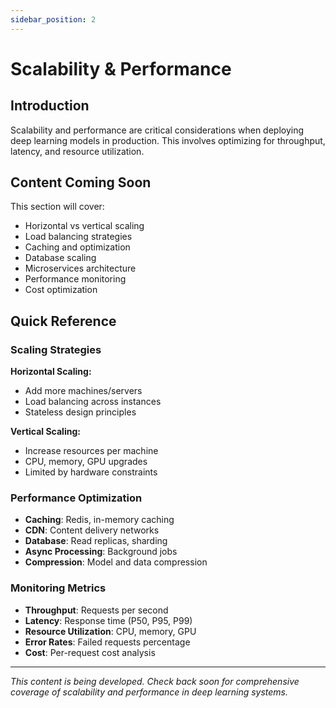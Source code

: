 ```yaml
---
sidebar_position: 2
---
```


# Scalability & Performance

## Introduction

Scalability and performance are critical considerations when deploying deep learning models in production. This involves optimizing for throughput, latency, and resource utilization.

## Content Coming Soon

This section will cover:

- Horizontal vs vertical scaling
- Load balancing strategies
- Caching and optimization
- Database scaling
- Microservices architecture
- Performance monitoring
- Cost optimization

## Quick Reference

### Scaling Strategies

**Horizontal Scaling:**
- Add more machines/servers
- Load balancing across instances
- Stateless design principles

**Vertical Scaling:**
- Increase resources per machine
- CPU, memory, GPU upgrades
- Limited by hardware constraints

### Performance Optimization

- **Caching**: Redis, in-memory caching
- **CDN**: Content delivery networks
- **Database**: Read replicas, sharding
- **Async Processing**: Background jobs
- **Compression**: Model and data compression

### Monitoring Metrics

- **Throughput**: Requests per second
- **Latency**: Response time (P50, P95, P99)
- **Resource Utilization**: CPU, memory, GPU
- **Error Rates**: Failed requests percentage
- **Cost**: Per-request cost analysis

---

*This content is being developed. Check back soon for comprehensive coverage of scalability and performance in deep learning systems.*
